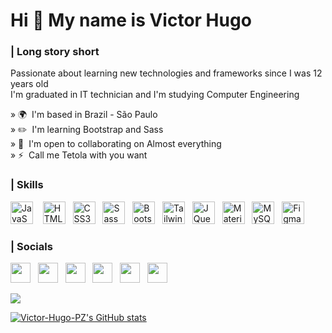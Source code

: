 Hi 👋 My name is Victor Hugo
============================

### | Long story short
Passionate about learning new technologies and frameworks since I was 12 years old <br>
I'm graduated in IT technician and I'm studying Computer Engineering

» 🌍  I'm based in Brazil - São Paulo
<br>
» ✏️  I'm learning Bootstrap and Sass
<br>
» 🤝  I'm open to collaborating on Almost everything
<br>
» ⚡  Call me Tetola with you want








### | Skills

<p align="left">
    <a href="https://developer.mozilla.org/en-US/docs/Web/JavaScript" target="_blank" rel="noreferrer"><img
            src="https://raw.githubusercontent.com/danielcranney/readme-generator/main/public/icons/skills/javascript-colored.svg"
            width="36" height="36" alt="JavaScript" /></a>   
    <a href="https://developer.mozilla.org/en-US/docs/Glossary/HTML5" target="_blank" rel="noreferrer"><img
            src="https://raw.githubusercontent.com/danielcranney/readme-generator/main/public/icons/skills/html5-colored.svg"
            width="36" height="36" alt="HTML5" /></a>  
    <a href="https://www.w3.org/TR/CSS/#css" target="_blank" rel="noreferrer"><img
            src="https://raw.githubusercontent.com/danielcranney/readme-generator/main/public/icons/skills/css3-colored.svg"
            width="36" height="36" alt="CSS3" /></a>  
    <a href="https://sass-lang.com/" target="_blank" rel="noreferrer"><img
            src="https://raw.githubusercontent.com/danielcranney/readme-generator/main/public/icons/skills/sass-colored.svg"
            width="36" height="36" alt="Sass" /></a>  
    <a href="https://getbootstrap.com/" target="_blank" rel="noreferrer"><img
            src="https://raw.githubusercontent.com/danielcranney/readme-generator/main/public/icons/skills/bootstrap-colored.svg"
            width="36" height="36" alt="Bootstrap" /></a>  
    <a href="https://tailwindcss.com/" target="_blank" rel="noreferrer"><img
            src="https://raw.githubusercontent.com/danielcranney/readme-generator/main/public/icons/skills/tailwindcss-colored.svg"
            width="36" height="36" alt="TailwindCSS" /></a>  
    <a href="https://jquery.com/" target="_blank" rel="noreferrer"><img
            src="https://raw.githubusercontent.com/danielcranney/readme-generator/main/public/icons/skills/jquery-colored.svg"
            width="36" height="36" alt="JQuery" /></a>  
    <a href="https://mui.com/" target="_blank" rel="noreferrer"><img
            src="https://raw.githubusercontent.com/danielcranney/readme-generator/main/public/icons/skills/materialui-colored.svg"
            width="36" height="36" alt="Material UI" /></a>  
    <a href="https://www.mysql.com/" target="_blank" rel="noreferrer"><img
            src="https://raw.githubusercontent.com/danielcranney/readme-generator/main/public/icons/skills/mysql-colored.svg"
            width="36" height="36" alt="MySQL" /></a>  
    <a href="https://www.figma.com/" target="_blank" rel="noreferrer"><img
            src="https://raw.githubusercontent.com/danielcranney/readme-generator/main/public/icons/skills/figma-colored.svg"
            width="36" height="36" alt="Figma" /></a>
</p>





### | Socials

<p align="left"> 
        <a href="https://discord.com/users/Tetola#4226" target="_blank" rel="noreferrer"><img
            src="https://raw.githubusercontent.com/danielcranney/readme-generator/main/public/icons/socials/discord.svg"
            width="32" height="32" /></a>  
    <a href="https://www.github.com/Victor-Hugo-PZ" target="_blank"
            rel="noreferrer"><img
            src="https://raw.githubusercontent.com/danielcranney/readme-generator/main/public/icons/socials/github-dark.svg"
            width="32" height="32" /></a>  
    <a href="http://www.instagram.com/viktor_.hugo/" target="_blank"
            rel="noreferrer"><img
            src="https://raw.githubusercontent.com/danielcranney/readme-generator/main/public/icons/socials/instagram.svg"
            width="32" height="32" /></a>  
    <a href="https://www.linkedin.com/in/victor-hugo-pinto-zakimi-9b9517232/"
            target="_blank" rel="noreferrer"><img
            src="https://raw.githubusercontent.com/danielcranney/readme-generator/main/public/icons/socials/linkedin.svg"
            width="32" height="32" /></a>  
    <a href="https://www.twitter.com/Tetola8" target="_blank"
            rel="noreferrer"><img
            src="https://raw.githubusercontent.com/danielcranney/readme-generator/main/public/icons/socials/twitter.svg"
            width="32" height="32" /></a>  
    <a href="https://www.youtube.com/channel/UClSwU_9A6a2WcNIelRQshbA"
            target="_blank" rel="noreferrer"><img
            src="https://raw.githubusercontent.com/danielcranney/readme-generator/main/public/icons/socials/youtube.svg"
            width="32" height="32" /></a>
</p>




![](https://komarev.com/ghpvc/?username=Victor-Hugo-PZ&color=914BD3)



<a align="center" href="http://www.github.com/Victor-Hugo-PZ"><img
        src="https://github-readme-stats.vercel.app/api?username=Victor-Hugo-PZ&show_icons=true&hide=&title_color=a855f7&text_color=ffffff&icon_color=ec4899&bg_color=1c1917&hide_border=true&show_icons=true"
        alt="Victor-Hugo-PZ's GitHub stats" /></a>
</a>
